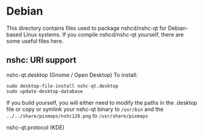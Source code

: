 
Debian
====================
This directory contains files used to package nshcd/nshc-qt
for Debian-based Linux systems. If you compile nshcd/nshc-qt yourself, there are some useful files here.

## nshc: URI support ##


nshc-qt.desktop  (Gnome / Open Desktop)
To install:

	sudo desktop-file-install nshc-qt.desktop
	sudo update-desktop-database

If you build yourself, you will either need to modify the paths in
the .desktop file or copy or symlink your nshc-qt binary to `/usr/bin`
and the `../../share/pixmaps/nshc128.png` to `/usr/share/pixmaps`

nshc-qt.protocol (KDE)


